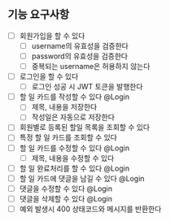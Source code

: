 ## 기능 요구사항

 - [ ] 회원가입을 할 수 있다
   - [ ] username의 유효성을 검증한다
   - [ ] password의 유효성을 검증한다
   - [ ] 중복되는 username은 허용하지 않는다
 - [ ] 로그인을 할 수 있다
   - [ ] 로그인 성공 시 JWT 토큰을 발행한다
 - [ ] 할 일 카드를 작성할 수 있다 @Login
   - [ ] 제목, 내용을 저장한다
   - [ ] 작성일은 자동으로 저장한다
- [ ] 회원별로 등록된 할일 목록을 조회할 수 있다
- [ ] 특정 할 일 카드를 조회할 수 있다
- [ ] 할 일 카드를 수정할 수 있다 @Login
  - [ ] 제목, 내용을 수정할 수 있다
- [ ] 할 일 완료처리를 할 수 있다 @Login
- [ ] 할 일 카드에 댓글을 남길 수 있다 @Login
- [ ] 댓글을 수정할 수 있다 @Login
- [ ] 댓글을 삭제할 수 있다 @Login
- [ ] 예외 발생시 400 상태코드와 메시지를 반환한다